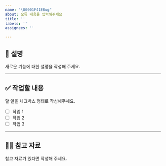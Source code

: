 ```yaml
---
name: "\U0001F41EBug"
about: 오류 내용을 입력해주세요
title: ''
labels: ''
assignees: ''

---
```


## 📄 설명
새로운 기능에 대한 설명을 작성해 주세요.  

---

## ✅ 작업할 내용
할 일을 체크박스 형태로 작성해주세요.  

- [ ] 작업 1
- [ ] 작업 2
- [ ] 작업 3

---

## 🙋🏻 참고 자료
참고 자료가 있다면 작성해 주세요.
